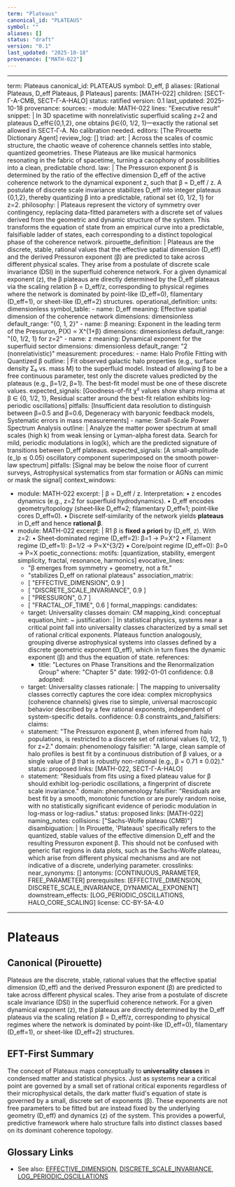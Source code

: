 ```yaml
---
term: "Plateaus"
canonical_id: "PLATEAUS"
symbol: ""
aliases: []
status: "draft"
version: "0.1"
last_updated: "2025-10-18"
provenance: ["MATH-022"]
---
```


---
term: Plateaus
canonical_id: PLATEAUS
symbol: D_eff, β
aliases: [Rational Plateaus, D_eff Plateaus, β Plateaus]
parents: [MATH-022]
children: [SECT-Γ-A-CMB, SECT-Γ-A-HALO]
status: ratified
version: 0.1
last_updated: 2025-10-18
provenance:
  sources:
    - module: MATH-022
      lines: "Executive result"
      snippet: |
        In 3D spacetime with nonrelativistic superfluid scaling z=2 and plateaus D_eff∈{0,1,2}, one obtains β∈{0, 1/2, 1}—exactly the rational set allowed in SECT‑Γ‑A. No calibration needed.
  editors: [The Pirouette Dictionary Agent]
  review_log: []
triad:
  art: |
    Across the scales of cosmic structure, the chaotic weave of coherence channels settles into stable, quantized geometries. These Plateaus are like musical harmonics resonating in the fabric of spacetime, turning a cacophony of possibilities into a clean, predictable chord.
  law: |
    The Pressuron exponent β is determined by the ratio of the effective dimension D_eff of the active coherence network to the dynamical exponent z, such that β = D_eff / z. A postulate of discrete scale invariance stabilizes D_eff into integer plateaus {0,1,2}, thereby quantizing β into a predictable, rational set {0, 1/2, 1} for z=2.
  philosophy: |
    Plateaus represent the victory of symmetry over contingency, replacing data-fitted parameters with a discrete set of values derived from the geometric and dynamic structure of the system. This transforms the equation of state from an empirical curve into a predictable, falsifiable ladder of states, each corresponding to a distinct topological phase of the coherence network.
pirouette_definition: |
  Plateaus are the discrete, stable, rational values that the effective spatial dimension (D_eff) and the derived Pressuron exponent (β) are predicted to take across different physical scales. They arise from a postulate of discrete scale invariance (DSI) in the superfluid coherence network. For a given dynamical exponent (z), the β plateaus are directly determined by the D_eff plateaus via the scaling relation β = D_eff/z, corresponding to physical regimes where the network is dominated by point-like (D_eff=0), filamentary (D_eff=1), or sheet-like (D_eff=2) structures.
operational_definition:
  units: dimensionless
  symbol_table:
    - name: D_eff
      meaning: Effective spatial dimension of the coherence network
      dimensions: dimensionless
      default_range: "{0, 1, 2}"
    - name: β
      meaning: Exponent in the leading term of the Pressuron, P(X) ∝ X^{1+β}
      dimensions: dimensionless
      default_range: "{0, 1/2, 1} for z=2"
    - name: z
      meaning: Dynamical exponent for the superfluid sector
      dimensions: dimensionless
      default_range: "2 (nonrelativistic)"
  measurement:
    procedures:
      - name: Halo Profile Fitting with Quantized β
        outline: |
          Fit observed galactic halo properties (e.g., surface density Σ₀ vs. mass M) to the superfluid model. Instead of allowing β to be a free continuous parameter, test only the discrete values predicted by the plateaus (e.g., β=1/2, β=1). The best-fit model must be one of these discrete values.
        expected_signals: [Goodness-of-fit χ² values show sharp minima at β ∈ {0, 1/2, 1}, Residual scatter around the best-fit relation exhibits log-periodic oscillations]
        pitfalls: [Insufficient data resolution to distinguish between β=0.5 and β=0.6, Degeneracy with baryonic feedback models, Systematic errors in mass measurements]
      - name: Small-Scale Power Spectrum Analysis
        outline: |
          Analyze the matter power spectrum at small scales (high k) from weak lensing or Lyman-alpha forest data. Search for mild, periodic modulations in log(k), which are the predicted signature of transitions between D_eff plateaus.
        expected_signals: [A small-amplitude (ε_lp ≲ 0.05) oscillatory component superimposed on the smooth power-law spectrum]
        pitfalls: [Signal may be below the noise floor of current surveys, Astrophysical systematics from star formation or AGNs can mimic or mask the signal]
context_windows:
  - module: MATH-022
    excerpt: |
      β = D_eff / z.
      Interpretation:
      • z encodes dynamics (e.g., z=2 for superfluid hydrodynamics).
      • D_eff encodes geometry/topology (sheet‑like D_eff≈2; filamentary D_eff≈1; point‑like cores D_eff≈0).
      • Discrete self‑similarity of the network yields **plateaus** in D_eff and hence **rational β**.
  - module: MATH-022
    excerpt: |
      R1 β is **fixed a priori** by (D_eff, z). With z=2:
      • Sheet‑dominated regime (D_eff=2): β=1 → P∝X^2
      • Filament regime (D_eff=1): β=1/2 → P∝X^{3/2}
      • Core/point regime (D_eff=0): β=0 → P∝X
poetic_connections:
  motifs: [quantization, stability, emergent simplicity, fractal, resonance, harmonics]
  evocative_lines:
    - "β emerges from symmetry + geometry, not a fit."
    - "stabilizes D_eff on rational plateaus"
  association_matrix:
    - [ "EFFECTIVE_DIMENSION", 0.9 ]
    - [ "DISCRETE_SCALE_INVARIANCE", 0.9 ]
    - [ "PRESSURON", 0.7 ]
    - [ "FRACTAL_OF_TIME", 0.6 ]
formal_mappings:
  candidates:
    - target: Universality classes
      domain: CM
      mapping_kind: conceptual
      equation_hint: ~
      justification: |
        In statistical physics, systems near a critical point fall into universality classes characterized by a small set of rational critical exponents. Plateaus function analogously, grouping diverse astrophysical systems into classes defined by a discrete geometric exponent (D_eff), which in turn fixes the dynamic exponent (β) and thus the equation of state.
      references:
        - title: "Lectures on Phase Transitions and the Renormalization Group"
          where: "Chapter 5"
          date: 1992-01-01
      confidence: 0.8
  adopted:
    - target: Universality classes
      rationale: |
        The mapping to universality classes correctly captures the core idea: complex microphysics (coherence channels) gives rise to simple, universal macroscopic behavior described by a few rational exponents, independent of system-specific details.
      confidence: 0.8
constraints_and_falsifiers:
  claims:
    - statement: "The Pressuron exponent β, when inferred from halo populations, is restricted to a discrete set of rational values {0, 1/2, 1} for z=2."
      domain: phenomenology
      falsifier: "A large, clean sample of halo profiles is best fit by a continuous distribution of β values, or a single value of β that is robustly non-rational (e.g., β = 0.71 ± 0.02)."
      status: proposed
      links: [MATH-022, SECT-Γ-A-HALO]
    - statement: "Residuals from fits using a fixed plateau value for β should exhibit log-periodic oscillations, a fingerprint of discrete scale invariance."
      domain: phenomenology
      falsifier: "Residuals are best fit by a smooth, monotonic function or are purely random noise, with no statistically significant evidence of periodic modulation in log-mass or log-radius."
      status: proposed
      links: [MATH-022]
naming_notes:
  collisions: ["Sachs-Wolfe plateau (CMB)"]
  disambiguation: |
    In Pirouette, 'Plateaus' specifically refers to the quantized, stable values of the effective dimension D_eff and the resulting Pressuron exponent β. This should not be confused with generic flat regions in data plots, such as the Sachs-Wolfe plateau, which arise from different physical mechanisms and are not indicative of a discrete, underlying parameter.
crosslinks:
  near_synonyms: []
  antonyms: [CONTINUOUS_PARAMETER, FREE_PARAMETER]
  prerequisites: [EFFECTIVE_DIMENSION, DISCRETE_SCALE_INVARIANCE, DYNAMICAL_EXPONENT]
  downstream_effects: [LOG_PERIODIC_OSCILLATIONS, HALO_CORE_SCALING]
license: CC-BY-SA-4.0
---

# Plateaus

## Canonical (Pirouette)
Plateaus are the discrete, stable, rational values that the effective spatial dimension (D_eff) and the derived Pressuron exponent (β) are predicted to take across different physical scales. They arise from a postulate of discrete scale invariance (DSI) in the superfluid coherence network. For a given dynamical exponent (z), the β plateaus are directly determined by the D_eff plateaus via the scaling relation β = D_eff/z, corresponding to physical regimes where the network is dominated by point-like (D_eff=0), filamentary (D_eff=1), or sheet-like (D_eff=2) structures.

## EFT-First Summary
The concept of Plateaus maps conceptually to **universality classes** in condensed matter and statistical physics. Just as systems near a critical point are governed by a small set of rational critical exponents regardless of their microphysical details, the dark matter fluid's equation of state is governed by a small, discrete set of exponents (β). These exponents are not free parameters to be fitted but are instead fixed by the underlying geometry (D_eff) and dynamics (z) of the system. This provides a powerful, predictive framework where halo structure falls into distinct classes based on its dominant coherence topology.

## Glossary Links
- See also: [EFFECTIVE_DIMENSION](...), [DISCRETE_SCALE_INVARIANCE](...), [LOG_PERIODIC_OSCILLATIONS](...)